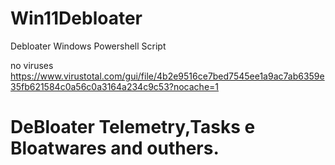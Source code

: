 # Win11Debloater
Debloater Windows Powershell Script

no viruses
https://www.virustotal.com/gui/file/4b2e9516ce7bed7545ee1a9ac7ab6359e35fb621584c0a56c0a3164a234c9c53?nocache=1 

# DeBloater Telemetry,Tasks e Bloatwares and outhers.
